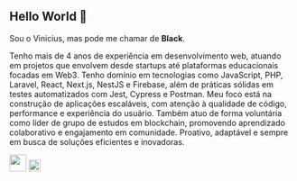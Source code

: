 ## Hello World 👋

Sou o Vinicius, mas pode me chamar de **Black**.

Tenho mais de 4 anos de experiência em desenvolvimento web, atuando em projetos que envolvem desde startups até plataformas educacionais
focadas em Web3. Tenho domínio em tecnologias como JavaScript, PHP, Laravel, React, Next.js, NestJS e Firebase, além de práticas sólidas em testes
automatizados com Jest, Cypress e Postman. Meu foco está na construção de aplicações escaláveis, com atenção à qualidade de código,
performance e experiência do usuário. Também atuo de forma voluntária como líder de grupo de estudos em blockchain, promovendo aprendizado
colaborativo e engajamento em comunidade. Proativo, adaptável e sempre em busca de soluções eficientes e inovadoras.

<!--Nos momentos de lazer, gosto de assistir filmes 🎥 e séries 📺, ler livros 📖, de tocar algum instrumento 🎸 e de vez enquando de  ensinar alguma coisa de programação no meu blog 📒.-->

[<img src="https://cdn-icons-png.flaticon.com/512/5968/5968534.png" width="30" height="30"/>](mailto:viniciusslsantana@gmail.com)
[<img alt="Blog" src="https://web3dev-forem-production.s3.amazonaws.com/uploads/logos/resized_logo_dQF5hMwMXhqcpZy165dN.png" width="21" style="width: 1.3rem">](https://www.web3dev.com.br/viniblack)

 
  

<!--
 <hr>
 
### Ferramentas e Tecnologias
  
<div>
  <img src="https://cdn.jsdelivr.net/gh/devicons/devicon/icons/html5/html5-original.svg" width="40" height="40"/>
  <img src="https://cdn.jsdelivr.net/gh/devicons/devicon/icons/css3/css3-original.svg" width="40" height="40"/>
  <img src="https://cdn.jsdelivr.net/gh/devicons/devicon/icons/bootstrap/bootstrap-original.svg" width="40" height="40"/>
  <img src="https://cdn.jsdelivr.net/gh/devicons/devicon/icons/javascript/javascript-original.svg" width="40" height="40"/>
  <img src="https://cdn.jsdelivr.net/gh/devicons/devicon/icons/typescript/typescript-original.svg" width="40" height="40"/>
  <img src="https://cdn.jsdelivr.net/gh/devicons/devicon/icons/react/react-original.svg" width="40" height="40"/>
  <img src="https://cdn.jsdelivr.net/gh/devicons/devicon/icons/angularjs/angularjs-original.svg" width="40" height="40" />
  <img src="https://cdn.jsdelivr.net/gh/devicons/devicon/icons/nodejs/nodejs-original.svg" width="40" height="40"/>
  <img src="https://cdn.jsdelivr.net/gh/devicons/devicon/icons/php/php-plain.svg" width="40" height="40"/>
  <img src="https://cdn.jsdelivr.net/gh/devicons/devicon/icons/laravel/laravel-plain.svg" width="40" height="40" />
  <img src="https://cdn.jsdelivr.net/gh/devicons/devicon/icons/solidity/solidity-original.svg" width="40" height="40"/>
  <img src="https://cdn.jsdelivr.net/gh/devicons/devicon/icons/git/git-original.svg" width="40" height="40"/>
  <img src="https://cdn.jsdelivr.net/gh/devicons/devicon/icons/bash/bash-original.svg" width="40" height="40"/>
  <img src="https://cdn.jsdelivr.net/gh/devicons/devicon/icons/linux/linux-original.svg" width="40" height="40"/>
  <img src="https://cdn.jsdelivr.net/gh/devicons/devicon/icons/ubuntu/ubuntu-plain.svg" width="40" height="40"/>
  <img src="https://cdn.jsdelivr.net/gh/devicons/devicon/icons/mysql/mysql-original.svg" width="40" height="40"/>
  <img src="https://cdn.jsdelivr.net/gh/devicons/devicon/icons/mongodb/mongodb-original.svg" width="40" height="40"/>
  <img src="https://cdn.jsdelivr.net/gh/devicons/devicon/icons/microsoftsqlserver/microsoftsqlserver-plain.svg" width="40" height="40"/>
</div>
<br>
<hr>
<p>
<a href="https://github.com/viniblack">
  <img height="180em" src="https://github-readme-stats-eight-theta.vercel.app/api?username=viniblack&show_icons=true&theme=algolia&include_all_commits=true&count_private=true"/>
  <img height="180em" src="https://github-readme-stats-eight-theta.vercel.app/api/top-langs/?username=viniblack&layout=compact&langs_count=8&theme=algolia"/>
</a>
</p>
<!--
 <div>
  <a href="https://github.com/viniblack">
  <img height="180em" src="https://github-readme-stats.vercel.app/api/top-langs/?username=viniblack&layout=compact&langs_count=7&theme=dracula"/>
</div>


**viniblack/viniblack** is a ✨ _special_ ✨ repository because its `README.md` (this file) appears on your GitHub profile.

Here are some ideas to get you started:

- 🔭 I’m currently working on ...
- 🌱 I’m currently learning ...
- 👯 I’m looking to collaborate on ...
- 🤔 I’m looking for help with ...
- 💬 Ask me about ...
- 📫 How to reach me: ...
- 😄 Pronouns: ...
- ⚡ Fun fact: ...
-->

